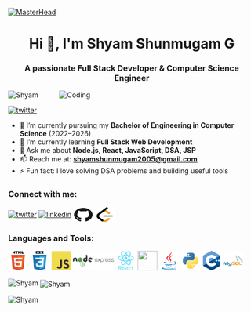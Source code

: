 [![MasterHead](https://firebasestorage.googleapis.com/v0/b/flexi-coding.appspot.com/o/dempgi7-520f8d5f-63d4-4453-8822-dbc149ae27f8.gif?alt=media&token=91c0c7b2-93c3-4029-b011-1a8703c5730d)](https://your-portfolio-url.com)
<h1 align="center">Hi 👋, I'm Shyam Shunmugam G</h1>
<h3 align="center">A passionate Full Stack Developer & Computer Science Engineer</h3>
<img align="right" alt="Coding" width="400" src="https://cdn.dribbble.com/users/1162077/screenshots/3848914/programmer.gif">

<p align="left"> <img src="https://komarev.com/ghpvc/?username=ShyamG004&label=Profile%20views&color=0e75b6&style=flat" alt="Shyam" /> </p>

<p align="left"> <a href="https://x.com/ShyamG004" target="blank"><img src="https://img.shields.io/twitter/follow/ShyamG004?logo=twitter&style=for-the-badge" alt="twitter" /></a> </p>

- 🔭 I’m currently pursuing my **Bachelor of Engineering in Computer Science** (2022–2026)  
- 🌱 I’m currently learning **Full Stack Web Development**  
- 💬 Ask me about **Node.js, React, JavaScript, DSA, JSP**  
- 📫 Reach me at: **shyamshunmugam2005@gmail.com**  
- ⚡ Fun fact: I love solving DSA problems and building useful tools  

<h3 align="left">Connect with me:</h3>
<p align="left">
<a href="https://x.com/ShyamG004" target="blank"><img align="center" src="https://raw.githubusercontent.com/rahuldkjain/github-profile-readme-generator/master/src/images/icons/Social/twitter.svg" alt="twitter" height="30" width="40" /></a>
<a href="https://www.linkedin.com/in/shyam-shunmugam/" target="blank"><img align="center" src="https://raw.githubusercontent.com/rahuldkjain/github-profile-readme-generator/master/src/images/icons/Social/linked-in-alt.svg" alt="linkedin" height="30" width="40" /></a>
<a href="https://github.com/ShyamG004" target="blank"><img align="center" src="https://raw.githubusercontent.com/devicons/devicon/master/icons/github/github-original.svg" alt="github" height="30" width="40" /></a>
<a href="https://leetcode.com/ShyamG2005" target="blank"><img align="center" src="https://raw.githubusercontent.com/devicons/devicon/master/icons/leetcode/leetcode-original.svg" alt="leetcode" height="30" width="40" /></a>
</p>

<h3 align="left">Languages and Tools:</h3>
<p align="left">
<a href="https://www.w3.org/html/" target="_blank"><img src="https://raw.githubusercontent.com/devicons/devicon/master/icons/html5/html5-original-wordmark.svg" width="40" height="40"/></a>
<a href="https://www.w3schools.com/css/" target="_blank"><img src="https://raw.githubusercontent.com/devicons/devicon/master/icons/css3/css3-original-wordmark.svg" width="40" height="40"/></a>
<a href="https://developer.mozilla.org/en-US/docs/Web/JavaScript" target="_blank"><img src="https://raw.githubusercontent.com/devicons/devicon/master/icons/javascript/javascript-original.svg" width="40" height="40"/></a>
<a href="https://nodejs.org/" target="_blank"><img src="https://raw.githubusercontent.com/devicons/devicon/master/icons/nodejs/nodejs-original-wordmark.svg" width="40" height="40"/></a>
<a href="https://expressjs.com/" target="_blank"><img src="https://raw.githubusercontent.com/devicons/devicon/master/icons/express/express-original-wordmark.svg" width="40" height="40"/></a>
<a href="https://reactjs.org/" target="_blank"><img src="https://raw.githubusercontent.com/devicons/devicon/master/icons/react/react-original-wordmark.svg" width="40" height="40"/></a>
<a href="https://tailwindcss.com/" target="_blank"><img src="https://www.vectorlogo.zone/logos/tailwindcss/tailwindcss-icon.svg" width="40" height="40"/></a>
<a href="https://www.java.com" target="_blank"><img src="https://raw.githubusercontent.com/devicons/devicon/master/icons/java/java-original.svg" width="40" height="40"/></a>
<a href="https://www.python.org" target="_blank"><img src="https://raw.githubusercontent.com/devicons/devicon/master/icons/python/python-original.svg" width="40" height="40"/></a>
<a href="https://cplusplus.com/" target="_blank"><img src="https://raw.githubusercontent.com/devicons/devicon/master/icons/cplusplus/cplusplus-original.svg" width="40" height="40"/></a>
<a href="https://www.mysql.com/" target="_blank"><img src="https://raw.githubusercontent.com/devicons/devicon/master/icons/mysql/mysql-original-wordmark.svg" width="40" height="40"/></a>
</p>

<p><img align="left" src="https://github-readme-stats.vercel.app/api/top-langs?username=ShyamG004&show_icons=true&locale=en&layout=compact&theme=tokyonight" alt="Shyam" /></p>
<p>&nbsp;<img align="center" src="https://github-readme-stats.vercel.app/api?username=ShyamG004&show_icons=true&locale=en&theme=tokyonight" alt="Shyam" /></p>
<p><img align="center" src="https://github-readme-streak-stats.herokuapp.com/?user=ShyamG004&theme=tokyonight" alt="Shyam" /></p>
